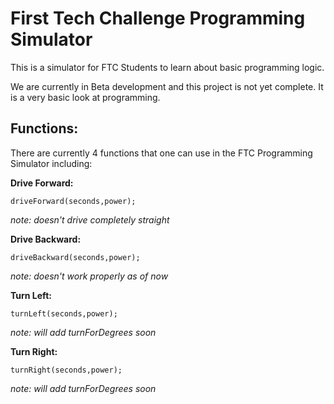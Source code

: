 # First Tech Challenge Programming Simulator
This is a simulator for FTC Students to learn about basic programming logic.

We are currently in Beta development and this project is not yet complete. It is a very basic look at programming.


## Functions:
There are currently 4 functions that one can use in the FTC Programming Simulator including:

**Drive Forward:**
```` 
driveForward(seconds,power);
````
*note: doesn't drive completely straight*

**Drive Backward:**
```` 
driveBackward(seconds,power);
````
*note: doesn't work properly as of now*

**Turn Left:**
```` 
turnLeft(seconds,power);
````
*note: will add turnForDegrees soon*

**Turn Right:**
```` 
turnRight(seconds,power);
````
*note: will add turnForDegrees soon*
